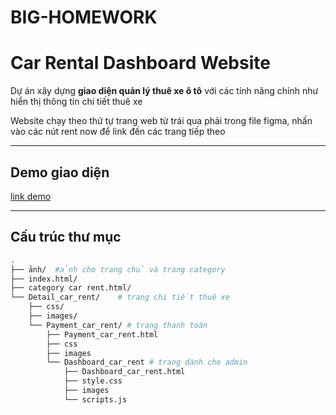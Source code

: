 # BIG-HOMEWORK
# Car Rental Dashboard Website

Dự án xây dựng **giao diện quản lý thuê xe ô tô** với các tính năng chính như hiển thị thông tin chi tiết thuê xe

Website chạy theo thứ tự trang web từ trái qua phải trong file figma, nhấn vào các nút rent now để link đến các trang tiếp theo

---

## Demo giao diện
[link demo ](https://son-hh9474.github.io/BIG-HOMEWORK/)

---

## Cấu trúc thư mục

```bash
.
├── ảnh/  #ảnh cho trang chủ và trang category 
├── index.html/
├── category car rent.html/                  
└── Detail_car_rent/    # trang chi tiết thuê xe    
    ├── css/                
    ├── images/              
    └── Payment_car_rent/ # trang thanh toán
        ├── Payment_car_rent.html
        ├── css
        ├── images
        └── Dashboard_car_rent # trang dành cho admin
            ├── Dashboard_car_rent.html
            ├── style.css
            ├── images
            └── scripts.js
                 
                
